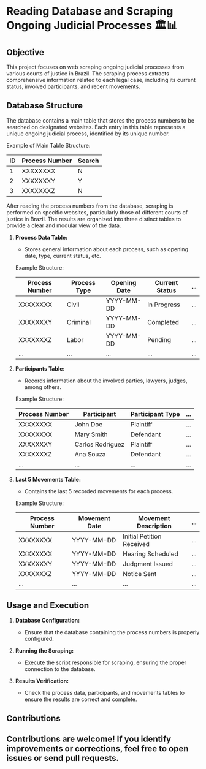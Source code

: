 # Reading Database and Scraping Ongoing Judicial Processes 🏛️📊

## Objective

This project focuses on web scraping ongoing judicial processes from various courts of justice in Brazil. The scraping process extracts comprehensive information related to each legal case, including its current status, involved participants, and recent movements.

## Database Structure

The database contains a main table that stores the process numbers to be searched on designated websites. Each entry in this table represents a unique ongoing judicial process, identified by its unique number.

Example of Main Table Structure:

| ID  | Process Number | Search | 
| --- | -------------- |--------|
| 1   | XXXXXXXX       |    N   |
| 2   | XXXXXXXY       |    Y   |
| 3   | XXXXXXXZ       |    N   |

After reading the process numbers from the database, scraping is performed on specific websites, particularly those of different courts of justice in Brazil. The results are organized into three distinct tables to provide a clear and modular view of the data.

1. **Process Data Table:**
   - Stores general information about each process, such as opening date, type, current status, etc.

   Example Structure:

   | Process Number | Process Type | Opening Date | Current Status | ... |
   | -------------- | ------------ | --------------| --------------- | --- |
   | XXXXXXXX       | Civil        | YYYY-MM-DD    | In Progress     | ... |
   | XXXXXXXY       | Criminal     | YYYY-MM-DD    | Completed       | ... |
   | XXXXXXXZ       | Labor        | YYYY-MM-DD    | Pending         | ... |
   | ...            | ...          | ...           | ...             | ... |

2. **Participants Table:**
   - Records information about the involved parties, lawyers, judges, among others.

   Example Structure:

   | Process Number | Participant        | Participant Type | ... |
   | -------------- | ------------------ | ----------------- | --- |
   | XXXXXXXX       | John Doe           | Plaintiff         | ... |
   | XXXXXXXX       | Mary Smith         | Defendant         | ... |
   | XXXXXXXY       | Carlos Rodriguez   | Plaintiff         | ... |
   | XXXXXXXZ       | Ana Souza          | Defendant         | ... |
   | ...            | ...                | ...               | ... |

3. **Last 5 Movements Table:**
   - Contains the last 5 recorded movements for each process.

   Example Structure:

   | Process Number | Movement Date | Movement Description | ... |
   | -------------- | ------------- | --------------------- | --- |
   | XXXXXXXX       | YYYY-MM-DD    | Initial Petition Received | ... |
   | XXXXXXXX       | YYYY-MM-DD    | Hearing Scheduled         | ... |
   | XXXXXXXY       | YYYY-MM-DD    | Judgment Issued           | ... |
   | XXXXXXXZ       | YYYY-MM-DD    | Notice Sent               | ... |
   | ...            | ...           | ...                       | ... |

## Usage and Execution

1. **Database Configuration:**
   - Ensure that the database containing the process numbers is properly configured.

2. **Running the Scraping:**
   - Execute the script responsible for scraping, ensuring the proper connection to the database.

3. **Results Verification:**
   - Check the process data, participants, and movements tables to ensure the results are correct and complete.

## Contributions

Contributions are welcome! If you identify improvements or corrections, feel free to open issues or send pull requests.
---
